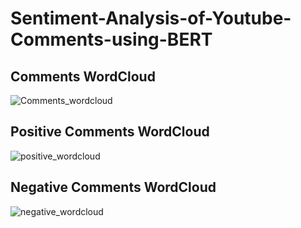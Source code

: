 # Sentiment-Analysis-of-Youtube-Comments-using-BERT

## Comments WordCloud
![Comments_wordcloud](https://user-images.githubusercontent.com/17081707/229350465-2844a0a9-33e0-4687-8fd7-bb79621df7a0.png)
## Positive Comments WordCloud
![positive_wordcloud](https://user-images.githubusercontent.com/17081707/229350476-c4b2cb0f-26aa-4141-b8fc-31be6188784c.png)
## Negative Comments WordCloud
![negative_wordcloud](https://user-images.githubusercontent.com/17081707/229350482-57078bb9-073b-4869-9857-d43e2b3c60f5.png)
